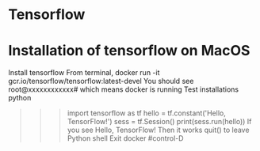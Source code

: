 # Tensorflow
# Installation of tensorflow on MacOS
Install tensorflow
From terminal, docker run -it gcr.io/tensorflow/tensorflow:latest-devel
You should see root@xxxxxxxxxxxx# which means docker is running
Test installations
python
>>>import tensorflow as tf
>>>hello = tf.constant('Hello, TensorFlow!')
>>>sess = tf.Session()
>>>print(sess.run(hello))
If you see Hello, TensorFlow! Then it works
quit() to leave Python shell
Exit docker
#control-D
